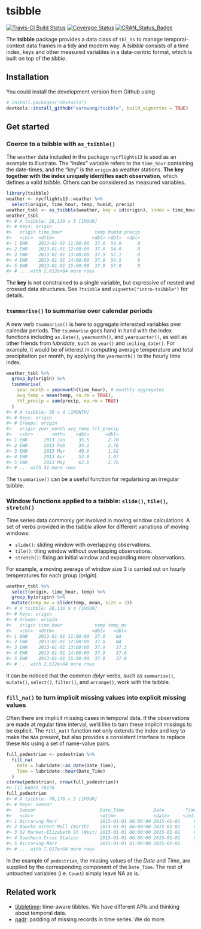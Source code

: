 
<!-- README.md is generated from README.Rmd. Please edit that file -->

# tsibble

[![Travis-CI Build
Status](https://travis-ci.org/earowang/tsibble.svg?branch=master)](https://travis-ci.org/earowang/tsibble)
[![Coverage
Status](https://img.shields.io/codecov/c/github/earowang/tsibble/master.svg)](https://codecov.io/github/earowang/tsibble?branch=master)
[![CRAN\_Status\_Badge](http://www.r-pkg.org/badges/version/tsibble)](https://cran.r-project.org/package=tsibble)

The **tsibble** package provides a data class of `tbl_ts` to manage
temporal-context data frames in a tidy and modern way. A *tsibble*
consists of a time index, keys and other measured variables in a
data-centric format, which is built on top of the *tibble*.

## Installation

You could install the development version from Github using

``` r
# install.packages("devtools")
devtools::install_github("earowang/tsibble", build_vignettes = TRUE)
```

## Get started

### Coerce to a tsibble with `as_tsibble()`

The `weather` data included in the package `nycflights13` is used as an
example to illustrate. The “index” variable refers to the `time_hour`
containing the date-times, and the “key” is the `origin` as weather
stations. **The key together with the index uniquely identifies each
observation**, which defines a valid *tsibble*. Others can be considered
as measured variables.

``` r
library(tsibble)
weather <- nycflights13::weather %>% 
  select(origin, time_hour, temp, humid, precip)
weather_tsbl <- as_tsibble(weather, key = id(origin), index = time_hour)
weather_tsbl
#> # A tsibble: 26,130 x 5 [1HOUR]
#> # Keys: origin
#>   origin time_hour            temp humid precip
#>   <chr>  <dttm>              <dbl> <dbl>  <dbl>
#> 1 EWR    2013-01-01 11:00:00  37.0  54.0      0
#> 2 EWR    2013-01-01 12:00:00  37.0  54.0      0
#> 3 EWR    2013-01-01 13:00:00  37.9  52.1      0
#> 4 EWR    2013-01-01 14:00:00  37.9  54.5      0
#> 5 EWR    2013-01-01 15:00:00  37.9  57.0      0
#> # ... with 2.612e+04 more rows
```

The **key** is not constrained to a single variable, but expressive of
nested and crossed data structures. See `?tsibble` and
`vignette("intro-tsibble")` for details.

### `tsummarise()` to summarise over calendar periods

A new verb `tsummarise()` is here to aggregate interested variables over
calendar periods. The `tsummarise` goes hand in hand with the index
functions including `as.Date()`, `yearmonth()`, and `yearquarter()`, as
well as other friends from *lubridate*, such as `year()` and
`ceiling_date()`. For example, it would be of interest in computing
average temperature and total precipitation per month, by applying the
`yearmonth()` to the hourly time index.

``` r
weather_tsbl %>%
  group_by(origin) %>%
  tsummarise(
    year_month = yearmonth(time_hour), # monthly aggregates
    avg_temp = mean(temp, na.rm = TRUE),
    ttl_precip = sum(precip, na.rm = TRUE)
  )
#> # A tsibble: 36 x 4 [1MONTH]
#> # Keys: origin
#> # Groups: origin
#>   origin year_month avg_temp ttl_precip
#>   <chr>       <mth>    <dbl>      <dbl>
#> 1 EWR      2013 Jan     35.5       2.70
#> 2 EWR      2013 Feb     34.1       2.76
#> 3 EWR      2013 Mar     40.0       1.92
#> 4 EWR      2013 Apr     52.8       1.07
#> 5 EWR      2013 May     62.8       2.76
#> # ... with 31 more rows
```

The `tsummarise()` can be a useful function for regularising an
irregular
tsibble.

### Window functions applied to a tsibble: `slide()`, `tile()`, `stretch()`

Time series data commonly get involved in moving window calculations. A
set of verbs provided in the *tsibble* allow for different variations of
moving windows:

  - `slide()`: sliding window with overlapping observations.
  - `tile()`: tiling window without overlapping observations.
  - `stretch()`: fixing an initial window and expanding more
    observations.

For example, a moving average of window size 3 is carried out on hourly
temperatures for each group (*origin*).

``` r
weather_tsbl %>% 
  select(origin, time_hour, temp) %>% 
  group_by(origin) %>% 
  mutate(temp_mv = slide(temp, mean, size = 3))
#> # A tsibble: 26,130 x 4 [1HOUR]
#> # Keys: origin
#> # Groups: origin
#>   origin time_hour            temp temp_mv
#>   <chr>  <dttm>              <dbl>   <dbl>
#> 1 EWR    2013-01-01 11:00:00  37.0    NA  
#> 2 EWR    2013-01-01 12:00:00  37.0    NA  
#> 3 EWR    2013-01-01 13:00:00  37.9    37.3
#> 4 EWR    2013-01-01 14:00:00  37.9    37.6
#> 5 EWR    2013-01-01 15:00:00  37.9    37.9
#> # ... with 2.612e+04 more rows
```

It can be noticed that the common *dplyr* verbs, such as `summarise()`,
`mutate()`, `select()`, `filter()`, and `arrange()`, work with the
tsibble.

### `fill_na()` to turn implicit missing values into explicit missing values

Often there are implicit missing cases in temporal data. If the
observations are made at regular time interval, we’d like to turn these
implicit missings to be explicit. The `fill_na()` function not only
extends the index and key to make the `NA`s present, but also provides a
consistent interface to replace these `NA`s using a set of name-value
pairs.

``` r
full_pedestrian <- pedestrian %>%
  fill_na(
    Date = lubridate::as_date(Date_Time),
    Time = lubridate::hour(Date_Time)
  )
c(nrow(pedestrian), nrow(full_pedestrian))
#> [1] 66071 70176
full_pedestrian
#> # A tsibble: 70,176 x 5 [1HOUR]
#> # Keys: Sensor
#>   Sensor                        Date_Time           Date        Time Count
#>   <chr>                         <dttm>              <date>     <int> <int>
#> 1 Birrarung Marr                2015-01-01 00:00:00 2015-01-01     0  1630
#> 2 Bourke Street Mall (North)    2015-01-01 00:00:00 2015-01-01     0    NA
#> 3 QV Market-Elizabeth St (West) 2015-01-01 00:00:00 2015-01-01     0   490
#> 4 Southern Cross Station        2015-01-01 00:00:00 2015-01-01     0   746
#> 5 Birrarung Marr                2015-01-01 01:00:00 2015-01-01     1   826
#> # ... with 7.017e+04 more rows
```

In the example of `pedestrian`, the missing values of the *Date* and
*Time*, are supplied by the corresponding component of the `Date_Time`.
The rest of untouched variables (i.e. `Count`) simply leave NA as is.

## Related work

  - [tibbletime](https://github.com/business-science/tibbletime):
    time-aware tibbles. We have different APIs and thinking about
    temporal data.
  - [padr](https://github.com/EdwinTh/padr): padding of missing records
    in time series. We do more.
